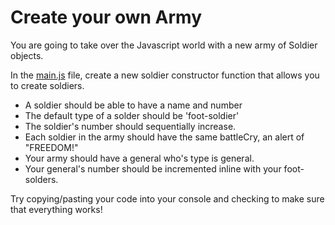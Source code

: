 # Create your own Army

You are going to take over the Javascript world with a new army of Soldier objects.

In the [main.js](main.js) file, create a new soldier constructor function that allows you to create soldiers.

- A soldier should be able to have a name and number
- The default type of a solder should be 'foot-soldier'
- The soldier's number should sequentially increase.
- Each soldier in the army should have the same battleCry, an alert of "FREEDOM!"
- Your army should have a general who's type is general.
- Your general's number should be incremented inline with your foot-solders.

Try copying/pasting your code into your console and checking to make sure that everything works!
